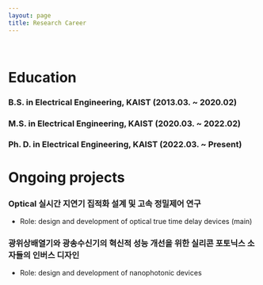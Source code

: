 ```yaml
---
layout: page
title: Research Career
---
```


<br/>


# Education

### B.S. in Electrical Engineering, KAIST (2013.03. ~ 2020.02)
### M.S. in Electrical Engineering, KAIST (2020.03. ~ 2022.02)
### Ph. D. in Electrical Engineering, KAIST (2022.03. ~ Present)




# Ongoing projects
### Optical 실시간 지연기 집적화 설계 및 고속 정밀제어 연구
  * Role: design and development of optical true time delay devices (main)
### 광위상배열기와 광송수신기의 혁신적 성능 개선을 위한 실리콘 포토닉스 소자들의 인버스 디자인
  * Role: design and development of nanophotonic devices
